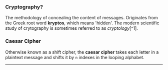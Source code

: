 ### Cryptography?
The methodology of concealing the content of messages. Originates from the Greek root word **kryptos**, which means 'hidden'. The modern scientific study of crytography is sometimes referred to as _cryptology_[^1].


### Caesar Cipher
Otherwise known as a shift cipher, the **caesar cipher** takes each letter in a plaintext message and shifts it by `n` indexes in the looping alphabet.

----------------------


